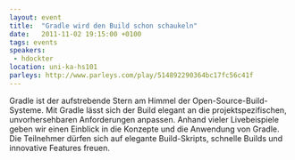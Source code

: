 ```yaml
---
layout: event
title:  "Gradle wird den Build schon schaukeln"
date:   2011-11-02 19:15:00 +0100
tags: events
speakers:
 - hdockter
location: uni-ka-hs101
parleys: http://www.parleys.com/play/514892290364bc17fc56c41f
---
```


Gradle ist der aufstrebende Stern am Himmel der Open-Source-Build-Systeme. Mit Gradle lässt sich der Build elegant an die projektspezifischen, unvorhersehbaren Anforderungen anpassen. Anhand vieler Livebeispiele geben wir einen Einblick in die Konzepte und die Anwendung von Gradle. Die Teilnehmer dürfen sich auf elegante Build-Skripts, schnelle Builds und innovative Features freuen.
